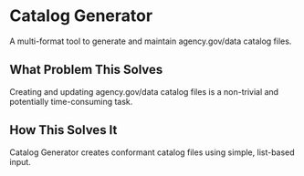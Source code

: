 Catalog Generator
=================

A multi-format tool to generate and maintain agency.gov/data catalog files.

What Problem This Solves
------------------------

Creating and updating agency.gov/data catalog files is a non-trivial and potentially time-consuming task.


How This Solves It
------------------

Catalog Generator creates conformant catalog files using simple, list-based input.
